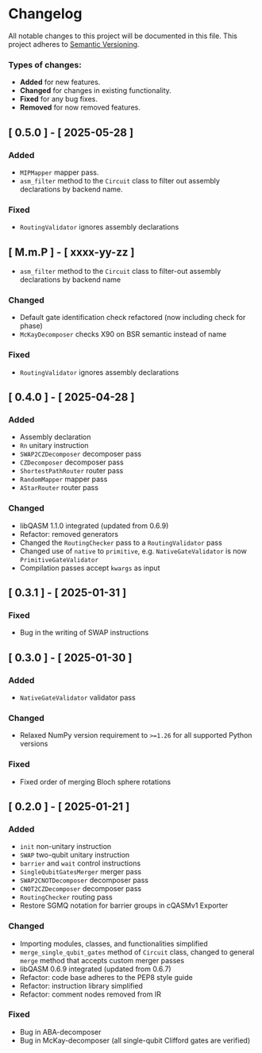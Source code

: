 # Changelog

All notable changes to this project will be documented in this file.
This project adheres to [Semantic Versioning](http://semver.org/).

### Types of changes:

* **Added** for new features.
* **Changed** for changes in existing functionality.
* **Fixed** for any bug fixes.
* **Removed** for now removed features.

## [ 0.5.0 ] - [ 2025-05-28 ]

### Added

- `MIPMapper` mapper pass.
- `asm_filter` method to the `Circuit` class to filter out assembly declarations by backend name.

### Fixed

- `RoutingValidator` ignores assembly declarations

## [ M.m.P ] - [ xxxx-yy-zz ]
- `asm_filter` method to the `Circuit` class to filter-out assembly declarations by backend name

### Changed

- Default gate identification check refactored (now including check for phase)
- `McKayDecomposer` checks X90 on BSR semantic instead of name

### Fixed

- `RoutingValidator` ignores assembly declarations

## [ 0.4.0 ] - [ 2025-04-28 ]

### Added

- Assembly declaration
- `Rn` unitary instruction
- `SWAP2CZDecomposer` decomposer pass
- `CZDecomposer` decomposer pass
- `ShortestPathRouter` router pass
- `RandomMapper` mapper pass
- `AStarRouter` router pass

### Changed

- libQASM 1.1.0 integrated (updated from 0.6.9)
- Refactor: removed generators
- Changed the `RoutingChecker` pass to a `RoutingValidator` pass
- Changed use of `native` to `primitive`, e.g. `NativeGateValidator` is now `PrimitiveGateValidator`
- Compilation passes accept `kwargs` as input

## [ 0.3.1 ] - [ 2025-01-31 ]

### Fixed

- Bug in the writing of SWAP instructions


## [ 0.3.0 ] - [ 2025-01-30 ]

### Added

- `NativeGateValidator` validator pass

### Changed

- Relaxed NumPy version requirement to `>=1.26` for all supported Python versions

### Fixed

- Fixed order of merging Bloch sphere rotations

## [ 0.2.0 ] - [ 2025-01-21 ]

### Added

- `init` non-unitary instruction
- `SWAP` two-qubit unitary instruction
- `barrier` and `wait` control instructions
- `SingleQubitGatesMerger` merger pass
- `SWAP2CNOTDecomposer` decomposer pass
- `CNOT2CZDecomposer` decomposer pass
- `RoutingChecker` routing pass
- Restore SGMQ notation for barrier groups in cQASMv1 Exporter

### Changed

- Importing modules, classes, and functionalities simplified
- `merge_single_qubit_gates` method of `Circuit` class,
changed to general `merge` method that accepts custom merger passes
- libQASM 0.6.9 integrated (updated from 0.6.7)
- Refactor: code base adheres to the PEP8 style guide
- Refactor: instruction library simplified
- Refactor: comment nodes removed from IR

### Fixed

- Bug in ABA-decomposer
- Bug in McKay-decomposer (all single-qubit Clifford gates are verified)
